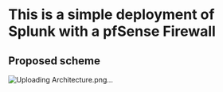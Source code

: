 # This is a simple deployment of Splunk with a pfSense Firewall
## Proposed scheme
![Uploading Architecture.png…]()
